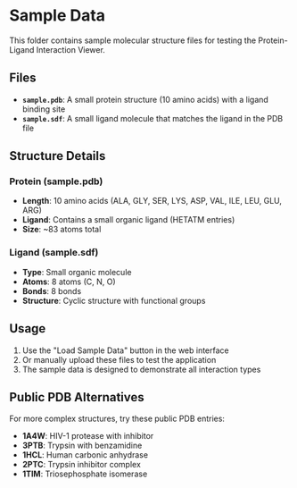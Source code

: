 # Sample Data

This folder contains sample molecular structure files for testing the Protein-Ligand Interaction Viewer.

## Files

- **`sample.pdb`**: A small protein structure (10 amino acids) with a ligand binding site
- **`sample.sdf`**: A small ligand molecule that matches the ligand in the PDB file

## Structure Details

### Protein (sample.pdb)
- **Length**: 10 amino acids (ALA, GLY, SER, LYS, ASP, VAL, ILE, LEU, GLU, ARG)
- **Ligand**: Contains a small organic ligand (HETATM entries)
- **Size**: ~83 atoms total

### Ligand (sample.sdf)
- **Type**: Small organic molecule
- **Atoms**: 8 atoms (C, N, O)
- **Bonds**: 8 bonds
- **Structure**: Cyclic structure with functional groups

## Usage

1. Use the "Load Sample Data" button in the web interface
2. Or manually upload these files to test the application
3. The sample data is designed to demonstrate all interaction types

## Public PDB Alternatives

For more complex structures, try these public PDB entries:
- **1A4W**: HIV-1 protease with inhibitor
- **3PTB**: Trypsin with benzamidine
- **1HCL**: Human carbonic anhydrase
- **2PTC**: Trypsin inhibitor complex
- **1TIM**: Triosephosphate isomerase 